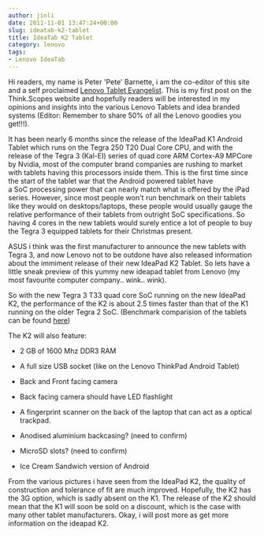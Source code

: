 ```yaml
---
author: jinli
date: 2011-11-01 13:47:24+00:00
slug: ideatab-k2-tablet
title: IdeaTab K2 Tablet
category: lenovo
tags:
- Lenovo IdeaTab
---
```

Hi readers, my name is Peter 'Pete' Barnette, i am the co-editor of this site and a self proclaimed [Lenovo Tablet Evangelist](http://forum.lenovo.com/t5/Community-Spotlight/In-the-Spotlight-MrPeter1985/ba-p/565767). This is my first post on the Think.Scopes website and hopefully readers will be interested in my opinions and insights into the various Lenovo Tablets and idea branded systems (Editor: Remember to share 50% of all the Lenovo goodies you get!!!).

It has been nearly 6 months since the release of the IdeaPad K1 Android Tablet which runs on the Tegra 250 T20 Dual Core CPU, and with the release of the Tegra 3 (Kal-EI) series of quad core ARM Cortex-A9 MPCore by Nvidia, most of the computer brand companies are rushing to market with tablets having this processors inside them. This is the first time since the start of the tablet war that the Android powered tablet have a SoC processing power that can nearly match what is offered by the iPad series. However, since most people won't run benchmark on their tablets like they would on desktops/laptops, these people would usually gauge the relative performance of their tablets from outright SoC specifications. So having 4 cores in the new tablets would surely entice a lot of people to buy the Tegra 3 equipped tablets for their Christmas present.

ASUS i think was the first manufacturer to announce the new tablets with Tegra 3, and now Lenovo not to be outdone have also released information about the immiment release of their new IdeaPad K2 Tablet. So lets have a little sneak preview of this yummy new ideapad tablet from Lenovo (my most favourite computer company.. wink.. wink).

So with the new Tegra 3 T33 quad core SoC running on the new IdeaPad K2, the performance of the K2 is about 2.5 times faster than that of the K1 running on the older Tegra 2 SoC. (Benchmark comparision of the tablets can be found [here](http://www.glbenchmark.com/phonedetails.jsp?benchmark=glpro21&D=Lenovo+LePad+K2&testgroup=system))

The K2 will also feature:



  * 2 GB of 1600 Mhz DDR3 RAM

  * A full size USB socket (like on the Lenovo ThinkPad Android Tablet)

  * Back and Front facing camera

  * Back facing camera should have LED flashlight

  * A fingerprint scanner on the back of the laptop that can act as a optical trackpad.

  * Anodised aluminium backcasing? (need to confirm)

  * MicroSD slots? (need to confirm)

  * Ice Cream Sandwich version of Android


From the various pictures i have seen from the IdeaPad K2, the quality of construction and tolerance of fit are much improved. Hopefully, the K2 has the 3G option, which is sadly absent on the K1. The release of the K2 should mean that the K1 will soon be sold on a discount, which is the case with many other tablet manufacturers. Okay, i will post more as get more information on the ideapad K2.
